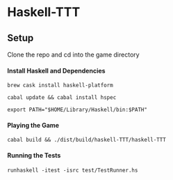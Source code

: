 # Haskell-TTT

## Setup

Clone the repo and cd into the game directory

#### Install Haskell and Dependencies
```
brew cask install haskell-platform
```
```
cabal update && cabal install hspec
```
```
export PATH="$HOME/Library/Haskell/bin:$PATH"
```

#### Playing the Game
```
cabal build && ./dist/build/haskell-TTT/haskell-TTT
```

#### Running the Tests
```
runhaskell -itest -isrc test/TestRunner.hs
```

